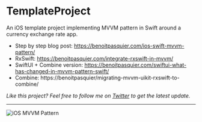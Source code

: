 # TemplateProject
An iOS template project implementing MVVM pattern in Swift around a currency exchange rate app.

* Step by step blog post: https://benoitpasquier.com/ios-swift-mvvm-pattern/
* RxSwift: https://benoitpasquier.com/integrate-rxswift-in-mvvm/
* SwiftUI + Combine version: https://benoitpasquier.com/swiftui-what-has-changed-in-mvvm-pattern-swift/
* Combine: https://benoitpasquier/migrating-mvvm-uikit-rxswift-to-combine/

_Like this project? Feel free to follow me on [Twitter](https://benoitpasquier.com/benoitpasquier_) to get the latest update._

---

![iOS MVVM Pattern](https://benoitpasquier.com/images/2018/01/ios-swift-mvvm-pattern-sample.png)
